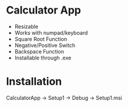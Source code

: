 # Calculator App
- Resizable
- Works with numpad/keyboard
- Square Root Function
- Negative/Positive Switch
- Backspace Function
- Installable through .exe

# Installation
CalculatorApp -> Setup1 -> Debug -> Setup1.msi
